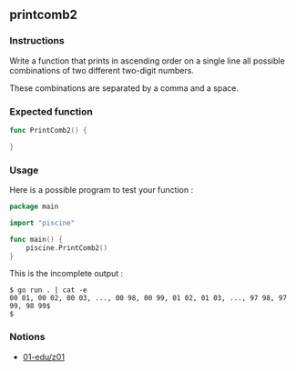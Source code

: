 ## printcomb2

### Instructions

Write a function that prints in ascending order on a single line all possible combinations of two different two-digit numbers.

These combinations are separated by a comma and a space.

### Expected function

```go
func PrintComb2() {

}
```

### Usage

Here is a possible program to test your function :

```go
package main

import "piscine"

func main() {
	piscine.PrintComb2()
}
```

This is the incomplete output :

```console
$ go run . | cat -e
00 01, 00 02, 00 03, ..., 00 98, 00 99, 01 02, 01 03, ..., 97 98, 97 99, 98 99$
$
```

### Notions

- [01-edu/z01](https://github.com/01-edu/z01)
